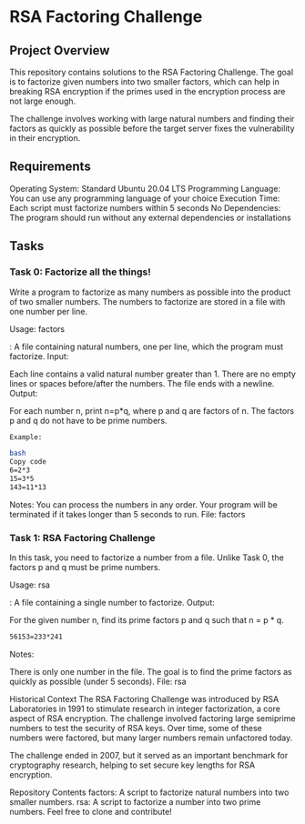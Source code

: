 # RSA Factoring Challenge

## Project Overview
This repository contains solutions to the RSA Factoring Challenge. The goal is to factorize given numbers into two smaller factors, which can help in breaking RSA encryption if the primes used in the encryption process are not large enough.

The challenge involves working with large natural numbers and finding their factors as quickly as possible before the target server fixes the vulnerability in their encryption.

## Requirements
Operating System: Standard Ubuntu 20.04 LTS
Programming Language: You can use any programming language of your choice
Execution Time: Each script must factorize numbers within 5 seconds
No Dependencies: The program should run without any external dependencies or installations

## Tasks

###  Task 0: Factorize all the things!
Write a program to factorize as many numbers as possible into the product of two smaller numbers. The numbers to factorize are stored in a file with one number per line.

Usage: factors <file>

<file>: A file containing natural numbers, one per line, which the program must factorize.
Input:

Each line contains a valid natural number greater than 1.
There are no empty lines or spaces before/after the numbers.
The file ends with a newline.
Output:

For each number n, print n=p*q, where p and q are factors of n.
The factors p and q do not have to be prime numbers.

```bash
Example:

bash
Copy code
6=2*3
15=3*5
143=11*13
```
Notes:
You can process the numbers in any order.
Your program will be terminated if it takes longer than 5 seconds to run.
File: factors

### Task 1: RSA Factoring Challenge
In this task, you need to factorize a number from a file. Unlike Task 0, the factors p and q must be prime numbers.

Usage: rsa <file>

<file>: A file containing a single number to factorize.
Output:

For the given number n, find its prime factors p and q such that n = p * q.
```bash
56153=233*241
```

Notes:

There is only one number in the file.
The goal is to find the prime factors as quickly as possible (under 5 seconds).
File: rsa


Historical Context
The RSA Factoring Challenge was introduced by RSA Laboratories in 1991 to stimulate research in integer factorization, a core aspect of RSA encryption. The challenge involved factoring large semiprime numbers to test the security of RSA keys. Over time, some of these numbers were factored, but many larger numbers remain unfactored today.

The challenge ended in 2007, but it served as an important benchmark for cryptography research, helping to set secure key lengths for RSA encryption.

Repository Contents
factors: A script to factorize natural numbers into two smaller numbers.
rsa: A script to factorize a number into two prime numbers.
Feel free to clone and contribute!
